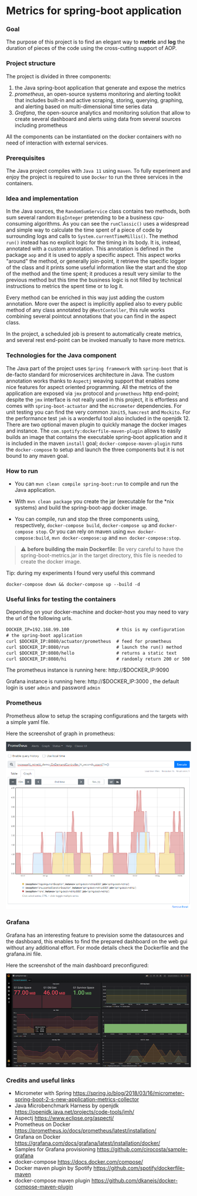 # Metrics for spring-boot application

### Goal

The purpose of this project is to find an elegant way to **metric** and **log** the duration of pieces of the code using the cross-cutting support of AOP.

### Project structure

The project is divided in three components:
1. the Java spring-boot application that generate and expose the metrics
2. *prometheus*, an open-source systems monitoring and alerting toolkit that includes built-in and active scraping, storing, querying, graphing, and alerting based on multi-dimensional time series data
3. *Grafana*, the open-source analytics and monitoring solution that allow to create several dashboard and alerts using data from several sources including prometheus

All the components can be instantiated on the docker containers with no need of interaction with external services.

### Prerequisites

The Java project compiles with `Java 11` using `maven`. To fully experiment and enjoy the project is required to use `Docker` to run the three services in the containers.

### Idea and implementation

In the Java sources, the `RandomSumService` class contains two methods, both sum several random `BigInteger` pretending to be a business cpu-consuming algorithms. As you can see the `runClassic()` uses a widespread and simple way to calculate the time spent of a piece of code by surrounding logs and calls to `System.currentTimeMillis()`. The method `run()` instead has no explicit logic for the timing in its body. It is, instead, annotated with a custom annotation. This annotation is defined in the package `aop` and it is used to apply a specific aspect. This aspect works "around" the method, or generally join-point, it retrieve the specific logger of the class and it prints some useful information like the start and the stop of the method and the time spent; it produces a result very similar to the previous method but this time the business logic is not filled by technical instructions to metrics the spent time or to log it.

Every method can be enriched in this way just adding the custom annotation. More over the aspect is implicitly applied also to every public method of any class annotated by `@RestContoller`, this rule works combining several pointcut annotations that you can find in the aspect class.

In the project, a scheduled job is present to automatically create metrics, and several rest end-point can be invoked manually to have more metrics.

### Technologies for the Java component

The Java part of the project uses `Spring framework` with `spring-boot` that is de-facto standard for microservices architecture in Java. The custom annotation works thanks to `Aspectj` weaving support that enables some nice features for aspect oriented programming. All the metrics of the application are exposed via `jmx` protocol and `prometheus` http end-point; despite the `jmx` interface is not really used in this project, it is effortless and comes with `spring-boot-actuator` and the `micrometer` dependencies. For unit testing you can find the very common `JUnit5`, `hamcrest` and `Mockito`. For the performance test `jmh` is a wonderful tool also included in the openjdk 12. There are two optional maven plugin to quickly manage the docker images and instance. The `com.spotify:dockerfile-maven-plugin` allows to easily builds an image that contains the executable spring-boot application and it is included in the maven `install` goal; `docker-compose-maven-plugin` runs the `docker-compose` to setup and launch the three components but it is not bound to any maven goal.

### How to run

* You can `mvn clean compile spring-boot:run` to compile and run the Java application.

* With `mvn clean package` you create the jar (executable for the \*nix systems) and build the spring-boot-app docker image.

* You can compile, run and stop the three components using, respectively, `docker-compose build`, `docker-compose up` and `docker-compose stop`. Or you can rely on maven using `mvn docker-compose:build`, `mvn docker-compose:up` and `mvn docker-compose:stop`.

> :warning: **before building the main Dockerfile**: Be very careful to have the spring-boot-metrics.jar in the target directory, this file is needed to create the docker image.

Tip: during my experiments I found very useful this command

    docker-compose down && docker-compose up --build -d

### Useful links for testing the containers

Depending on your docker-machine and docker-host you may need to vary the url of the following urls.

    DOCKER_IP=192.168.99.100                  # this is my configuration
    # the spring-boot application
    curl $DOCKER_IP:8080/actuator/prometheus  # feed for prometheus
    curl $DOCKER_IP:8080/run                  # launch the run() method
    curl $DOCKER_IP:8080/hello                # returns a static text
    curl $DOCKER_IP:8080/hi                   # randomly return 200 or 500

The prometheus instance is running here: http://$DOCKER_IP:9090

Grafana instance is running here: http://$DOCKER_IP:3000 , the default login is user `admin` and password `admin`

### Prometheus

Prometheus allow to setup the scraping configurations and the targets with a simple yaml file.

Here the screenshot of graph in prometheus:

![Prometeus dashboard](docs/screenshot-prometheus.PNG "Pometheus dashboard for spring-boot-app")

### Grafana

Grafana has an interesting feature to prevision some the datasources and the dashboard, this enables to find the prepared dashboard on the web gui without any additional effort. For mode details check the Dockerfile and the grafana.ini file.


Here the screenshot of the main dashboard preconfigured:

![Grafana dashboard](docs/screenshot-grafana.PNG "Grafana dashboard for spring-boot-app")

### Credits and useful links

* Micrometer with Spring https://spring.io/blog/2018/03/16/micrometer-spring-boot-2-s-new-application-metrics-collector
* Java Microbenchmark Harness by openjdk https://openjdk.java.net/projects/code-tools/jmh/
* Aspectj https://www.eclipse.org/aspectj/
* Prometheus on Docker https://prometheus.io/docs/prometheus/latest/installation/
* Grafana on Docker https://grafana.com/docs/grafana/latest/installation/docker/
* Samples for Grafana provisioning https://github.com/cirocosta/sample-grafana
* docker-compose https://docs.docker.com/compose/
* Docker maven plugin by Spotify https://github.com/spotify/dockerfile-maven
* docker-compose maven plugin https://github.com/dkanejs/docker-compose-maven-plugin
